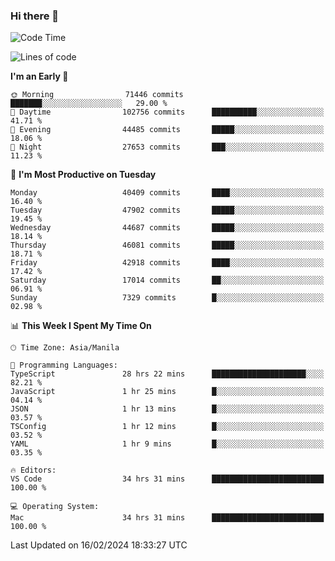 ### Hi there 👋

<!--START_SECTION:waka-->
![Code Time](http://img.shields.io/badge/Code%20Time-4%2C890%20hrs%2017%20mins-blue)

![Lines of code](https://img.shields.io/badge/From%20Hello%20World%20I%27ve%20Written-109.8%20million%20lines%20of%20code-blue)

**I'm an Early 🐤** 

```text
🌞 Morning                71446 commits       ███████░░░░░░░░░░░░░░░░░░   29.00 % 
🌆 Daytime                102756 commits      ██████████░░░░░░░░░░░░░░░   41.71 % 
🌃 Evening                44485 commits       █████░░░░░░░░░░░░░░░░░░░░   18.06 % 
🌙 Night                  27653 commits       ███░░░░░░░░░░░░░░░░░░░░░░   11.23 % 
```
📅 **I'm Most Productive on Tuesday** 

```text
Monday                   40409 commits       ████░░░░░░░░░░░░░░░░░░░░░   16.40 % 
Tuesday                  47902 commits       █████░░░░░░░░░░░░░░░░░░░░   19.45 % 
Wednesday                44687 commits       █████░░░░░░░░░░░░░░░░░░░░   18.14 % 
Thursday                 46081 commits       █████░░░░░░░░░░░░░░░░░░░░   18.71 % 
Friday                   42918 commits       ████░░░░░░░░░░░░░░░░░░░░░   17.42 % 
Saturday                 17014 commits       ██░░░░░░░░░░░░░░░░░░░░░░░   06.91 % 
Sunday                   7329 commits        █░░░░░░░░░░░░░░░░░░░░░░░░   02.98 % 
```


📊 **This Week I Spent My Time On** 

```text
🕑︎ Time Zone: Asia/Manila

💬 Programming Languages: 
TypeScript               28 hrs 22 mins      █████████████████████░░░░   82.21 % 
JavaScript               1 hr 25 mins        █░░░░░░░░░░░░░░░░░░░░░░░░   04.14 % 
JSON                     1 hr 13 mins        █░░░░░░░░░░░░░░░░░░░░░░░░   03.57 % 
TSConfig                 1 hr 12 mins        █░░░░░░░░░░░░░░░░░░░░░░░░   03.52 % 
YAML                     1 hr 9 mins         █░░░░░░░░░░░░░░░░░░░░░░░░   03.35 % 

🔥 Editors: 
VS Code                  34 hrs 31 mins      █████████████████████████   100.00 % 

💻 Operating System: 
Mac                      34 hrs 31 mins      █████████████████████████   100.00 % 
```


 Last Updated on 16/02/2024 18:33:27 UTC
<!--END_SECTION:waka-->


<!--
**rad182/rad182** is a ✨ _special_ ✨ repository because its `README.md` (this file) appears on your GitHub profile.

Here are some ideas to get you started:

- 🔭 I’m currently working on ...
- 🌱 I’m currently learning ...
- 👯 I’m looking to collaborate on ...
- 🤔 I’m looking for help with ...
- 💬 Ask me about ...
- 📫 How to reach me: ...
- 😄 Pronouns: ...
- ⚡ Fun fact: ...
-->
